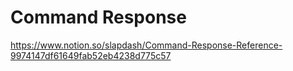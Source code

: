 # Command Response

<https://www.notion.so/slapdash/Command-Response-Reference-9974147df61649fab52eb4238d775c57>

